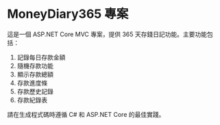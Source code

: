 <!-- Use this file to provide workspace-specific custom instructions to Copilot. For more details, visit https://code.visualstudio.com/docs/copilot/copilot-customization#_use-a-githubcopilotinstructionsmd-file -->

# MoneyDiary365 專案

這是一個 ASP.NET Core MVC 專案，提供 365 天存錢日記功能。主要功能包括：

1. 記錄每日存款金額
2. 隨機存款功能
3. 顯示存款總額
4. 存款進度條
5. 存款歷史記錄
6. 存款紀錄表

請在生成程式碼時遵循 C# 和 ASP.NET Core 的最佳實踐。
